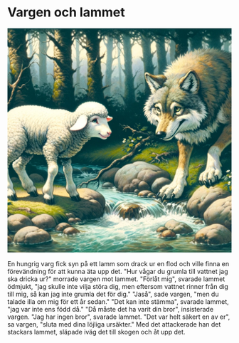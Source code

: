 # Vargen och lammet

<img src="5.png" width="512">

En hungrig varg fick syn på ett lamm som drack ur en flod och ville finna en förevändning för att kunna äta upp det. "Hur vågar du grumla till vattnet jag ska dricka ur?" morrade vargen mot lammet. "Förlåt mig", svarade lammet ödmjukt, "jag skulle inte vilja störa dig, men eftersom vattnet rinner från dig till mig, så kan jag inte grumla det för dig." "Jaså", sade vargen, "men du talade illa om mig för ett år sedan." "Det kan inte stämma", svarade lammet, "jag var inte ens född då." "Då måste det ha varit din bror", insisterade vargen. "Jag har ingen bror", svarade lammet. "Det var helt säkert en av er", sa vargen, "sluta med dina löjliga ursäkter." Med det attackerade han det stackars lammet, släpade iväg det till skogen och åt upp det.